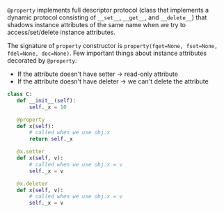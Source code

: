 `@property` implements full descriptor protocol (class that implements a dynamic protocol consisting of `__set__`, `__get__`, and `__delete__`) that shadows instance attributes of the same name
when we try to access/set/delete instance attributes.

The signature of `property` constructor is `property(fget=None, fset=None,
fdel=None, doc=None)`. Few important things about instance attributes decorated
by `@property`:

- If the attribute doesn't have setter -> read-only attribute
- If the attribute doesn't have deleter -> we can't delete the attribute

 ```python
class C:
    def __init__(self):
        self._x = 10

    @property
    def x(self):
        # called when we use obj.x
        return self._x

    @x.setter
    def x(self, v):
        # called when we use obj.x = v
        self._x = v

    @x.deleter
    def x(self, v):
        # called when we use obj.x = v
        self._x = v
 ```

